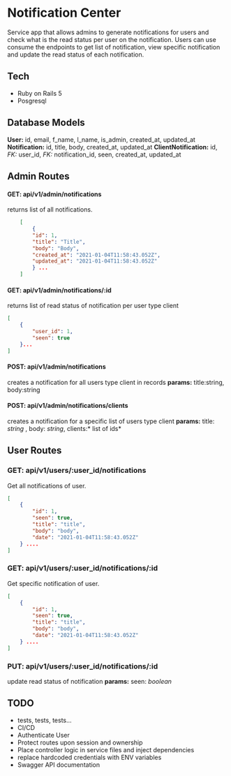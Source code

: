 # Notification Center

Service app that allows admins to generate notifications for users and check what is the read status per user on the notification. Users can use consume the endpoints to get list of notification, view specific notification and update the read status of each notification. 

## Tech
 - Ruby on Rails 5
 - Posgresql 
## Database Models
**User:** id, email, f_name, l_name, is_admin, created_at, updated_at
**Notification:** id, title, body, created_at, updated_at
**ClientNotification:** id, *FK:* user_id, *FK:* notification_id, seen, created_at, updated_at


## Admin Routes 
#### GET: api/v1/admin/notifications
returns list of all notifications. 
```JSON
    [
        {   
        "id": 1,
        "title": "Title",
        "body": "Body",
        "created_at": "2021-01-04T11:58:43.052Z",
        "updated_at": "2021-01-04T11:58:43.052Z"
        } ...
    ]
 ```

#### GET: api/v1/admin/notifications/:id
returns list of read status of notification per user type client
```JSON
[
	{
		"user_id": 1,
		"seen": true
	}...
]
```

#### POST: api/v1/admin/notifications
creates a notification for all users type client in records
**params:** title:string, body:string 

#### POST: api/v1/admin/notifications/clients
creates a notification for a specific list of users type client
**params:** title: *string* , body: *string*, clients:* list of ids*

## User Routes
### GET: api/v1/users/:user_id/notifications
Get all notifications of user.
```json
[
    {
        "id": 1,
        "seen": true,
        "title": "title",
        "body": "body",
        "date": "2021-01-04T11:58:43.052Z"
    } ....
]
```
### GET: api/v1/users/:user_id/notifications/:id
Get specific notification of user.
```json
[
    {
        "id": 1,
        "seen": true,
        "title": "title",
        "body": "body",
        "date": "2021-01-04T11:58:43.052Z"
    } ....
]
```
### PUT: api/v1/users/:user_id/notifications/:id
update read status of notification
**params:** seen: *boolean*

## TODO
- tests, tests, tests...
- CI/CD
- Authenticate User
- Protect routes upon session and ownership
- Place controller logic in service files and inject dependencies
- replace hardcoded credentials with ENV variables
- Swagger API documentation
